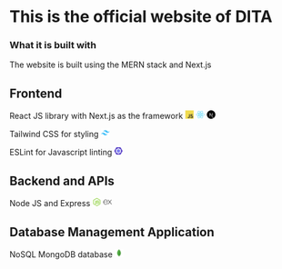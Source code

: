 # This is the official website of DITA

### What it is built with
The website is built using the MERN stack and Next.js

## Frontend

React JS library with Next.js as the framework <img src="https://github.com/devicons/devicon/blob/master/icons/javascript/javascript-original.svg" width="15">  <img src="https://github.com/devicons/devicon/blob/master/icons/react/react-original.svg" width="15"> <img src="https://github.com/devicons/devicon/blob/master/icons/nextjs/nextjs-original.svg" width="15">

Tailwind CSS for styling <img src="https://github.com/devicons/devicon/blob/master/icons/tailwindcss/tailwindcss-plain.svg" width="15"/>

ESLint for Javascript linting <img src="https://github.com/devicons/devicon/blob/master/icons/eslint/eslint-original.svg" width="15"/>

## Backend and APIs

Node JS and Express <img src="https://github.com/devicons/devicon/blob/master/icons/nodejs/nodejs-original.svg" width="15"/> <img src="https://github.com/devicons/devicon/blob/master/icons/express/express-original.svg" width="15"/>

## Database Management Application

NoSQL MongoDB database   <img src="https://github.com/devicons/devicon/blob/master/icons/mongodb/mongodb-original.svg" width="15" >
